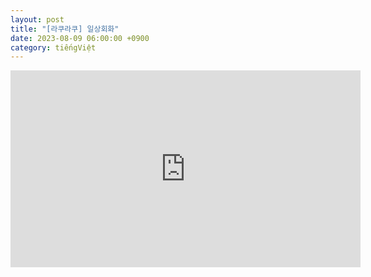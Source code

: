 ```yaml
---
layout: post
title: "[라쿠라쿠] 일상회화"
date: 2023-08-09 06:00:00 +0900
category: tiếngViệt
---
```


<iframe width="560" height="315" src="https://www.youtube.com/embed/JOYLZPvBY7w" title="YouTube video player" frameborder="0" allow="accelerometer; autoplay; clipboard-write; encrypted-media; gyroscope; picture-in-picture; web-share" allowfullscreen></iframe>